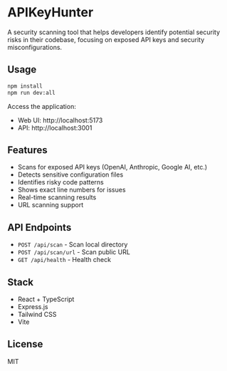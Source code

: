# APIKeyHunter

A security scanning tool that helps developers identify potential security risks in their codebase, focusing on exposed API keys and security misconfigurations.

## Usage

```bash
npm install
npm run dev:all
```

Access the application:
- Web UI: http://localhost:5173
- API: http://localhost:3001

## Features

- Scans for exposed API keys (OpenAI, Anthropic, Google AI, etc.)
- Detects sensitive configuration files
- Identifies risky code patterns
- Shows exact line numbers for issues
- Real-time scanning results
- URL scanning support

## API Endpoints

- `POST /api/scan` - Scan local directory
- `POST /api/scan/url` - Scan public URL
- `GET /api/health` - Health check

## Stack

- React + TypeScript
- Express.js
- Tailwind CSS
- Vite

## License

MIT